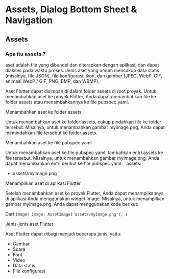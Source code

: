 # Assets, Dialog Bottom Sheet & Navigation #

## Assets ##
### Apa itu assets ? ###
aset adalah file yang dibundel dan diterapkan dengan aplikasi, dan dapat diakses pada waktu proses. Jenis aset yang umum mencakup data statis (misalnya, file JSON), file konfigurasi, ikon, dan gambar (JPEG, WebP, GIF, animasi WebP / GIF, PNG, BMP, dan WBMP).

Aset Flutter dapat disimpan di dalam folder assets di root proyek. Untuk menambahkan aset ke proyek Flutter, Anda dapat menambahkan file ke folder assets atau menambahkannya ke file pubspec.yaml.

Menambahkan aset ke folder assets

Untuk menambahkan aset ke folder assets, cukup pindahkan file ke folder tersebut. Misalnya, untuk menambahkan gambar myimage.png, Anda dapat memindahkan file tersebut ke folder assets.

Menambahkan aset ke file pubspec.yaml

Untuk menambahkan aset ke file pubspec.yaml, tambahkan entri assets ke file tersebut. Misalnya, untuk menambahkan gambar myimage.png, Anda dapat menambahkan entri berikut ke file pubspec.yaml:
` assets:
  - assets/myimage.png `

Menampilkan aset di aplikasi Flutter

Setelah menambahkan aset ke proyek Flutter, Anda dapat menampilkannya di aplikasi Anda menggunakan widget Image. Misalnya, untuk menampilkan gambar myimage.png, Anda dapat menggunakan kode berikut:

Dart
` Image(
  image: AssetImage('assets/myimage.png'),
) `

Jenis-jenis aset Flutter

Aset Flutter dapat dibagi menjadi beberapa jenis, yaitu:

- Gambar
- Suara
- Font
- Video
- Data statis
- File konfigurasi
